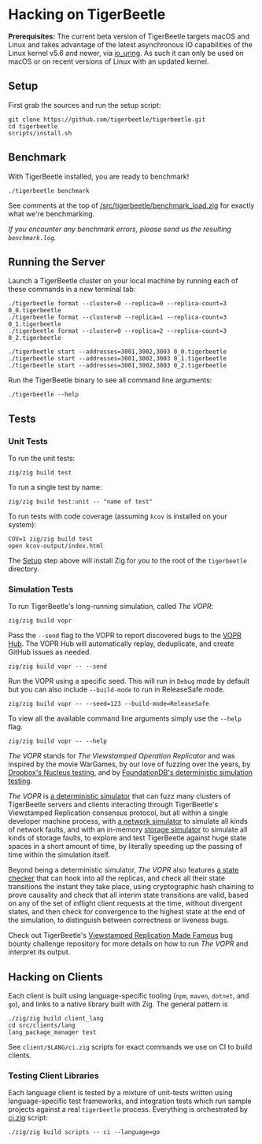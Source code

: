 # Hacking on TigerBeetle

**Prerequisites:** The current beta version of TigerBeetle targets macOS and Linux and takes advantage of the latest asynchronous IO capabilities of the Linux kernel v5.6 and newer, via [io_uring](https://kernel.dk/io_uring.pdf). As such it can only be used on macOS or on recent versions of Linux with an updated kernel.

## Setup

First grab the sources and run the setup script:

```console
git clone https://github.com/tigerbeetle/tigerbeetle.git
cd tigerbeetle
scripts/install.sh
```

## Benchmark

With TigerBeetle installed, you are ready to benchmark!

```console
./tigerbeetle benchmark
```

See comments at the top of [/src/tigerbeetle/benchmark_load.zig](/src/tigerbeetle/benchmark_load.zig)
for exactly what we're benchmarking.

*If you encounter any benchmark errors, please send us the resulting `benchmark.log`.*

## Running the Server

Launch a TigerBeetle cluster on your local machine by running each of these commands in a new terminal tab:

```console
./tigerbeetle format --cluster=0 --replica=0 --replica-count=3 0_0.tigerbeetle
./tigerbeetle format --cluster=0 --replica=1 --replica-count=3 0_1.tigerbeetle
./tigerbeetle format --cluster=0 --replica=2 --replica-count=3 0_2.tigerbeetle

./tigerbeetle start --addresses=3001,3002,3003 0_0.tigerbeetle
./tigerbeetle start --addresses=3001,3002,3003 0_1.tigerbeetle
./tigerbeetle start --addresses=3001,3002,3003 0_2.tigerbeetle
```

Run the TigerBeetle binary to see all command line arguments:

```console
./tigerbeetle --help
```

## Tests

### Unit Tests

To run the unit tests:

```console
zig/zig build test
```

To run a single test by name:

```console
zig/zig build test:unit -- "name of test"
```

To run tests with code coverage (assuming `kcov` is installed on your system):

```console
COV=1 zig/zig build test
open kcov-output/index.html
```

The [Setup](#setup) step above will install Zig for you to the root of the `tigerbeetle` directory.

### Simulation Tests

To run TigerBeetle's long-running simulation, called *The VOPR*:

```console
zig/zig build vopr
```

Pass the `--send` flag to the VOPR to report discovered bugs to the [VOPR Hub](/src/vopr_hub/README.md). The VOPR Hub will automatically replay, deduplicate, and create GitHub issues as needed.

```console
zig/zig build vopr -- --send
```

Run the VOPR using a specific seed. This will run in `Debug` mode by default but you can also include `--build-mode` to run in ReleaseSafe mode.

```console
zig/zig build vopr -- --seed=123 --build-mode=ReleaseSafe
```

To view all the available command line arguments simply use the `--help` flag.

```console
zig/zig build vopr -- --help
```

*The VOPR* stands for *The Viewstamped Operation Replicator* and was inspired by the movie WarGames, by our love of fuzzing over the years, by [Dropbox's Nucleus testing](https://dropbox.tech/infrastructure/-testing-our-new-sync-engine), and by [FoundationDB's deterministic simulation testing](https://www.youtube.com/watch?v=OJb8A6h9jQQ).

*The VOPR* is [a deterministic simulator](/src/simulator.zig) that can fuzz many clusters of TigerBeetle servers and clients interacting through TigerBeetle's Viewstamped Replication consensus protocol, but all within a single developer machine process, with [a network simulator](/src/testing/packet_simulator.zig) to simulate all kinds of network faults, and with an in-memory [storage simulator](/src/testing/storage.zig) to simulate all kinds of storage faults, to explore and test TigerBeetle against huge state spaces in a short amount of time, by literally speeding up the passing of time within the simulation itself.

Beyond being a deterministic simulator, *The VOPR* also features [a state checker](/src/testing/cluster/state_checker.zig) that can hook into all the replicas, and check all their state transitions the instant they take place, using cryptographic hash chaining to prove causality and check that all interim state transitions are valid, based on any of the set of inflight client requests at the time, without divergent states, and then check for convergence to the highest state at the end of the simulation, to distinguish between correctness or liveness bugs.

Check out TigerBeetle's [Viewstamped Replication Made Famous](https://github.com/coilhq/viewstamped-replication-made-famous#how-can-i-run-the-implementation-how-many-batteries-are-included-do-you-mean-i-can-even-run-the-vopr) bug bounty challenge repository for more details on how to run *The VOPR* and interpret its output.

## Hacking on Clients

Each client is built using language-specific tooling (`npm`, `maven`, `dotnet`, and `go`), and links
to a native library built with Zig. The general pattern is

```console
./zig/zig build client_lang
cd src/clients/lang
lang_package_manager test
```

See `client/$LANG/ci.zig` scripts for exact commands we use on CI to build clients.

### Testing Client Libraries

Each language client is tested by a mixture of unit-tests written using language-specific test
frameworks, and integration tests which run sample projects against a real `tigerbeetle` process.
Everything is orchestrated by [ci.zig](/src/scripts/ci.zig) script:

```console
./zig/zig build scripts -- ci --language=go
```
